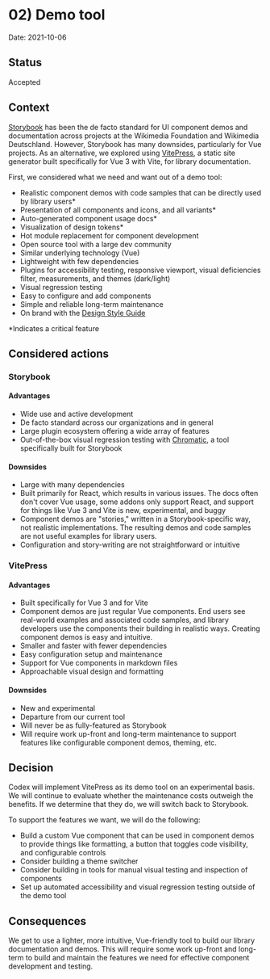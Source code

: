 # 02) Demo tool

Date: 2021-10-06

## Status

Accepted

## Context

[Storybook](https://storybook.js.org/) has been the de facto standard for UI component demos and
documentation across projects at the Wikimedia Foundation and Wikimedia Deutschland. However,
Storybook has many downsides, particularly for Vue projects. As an alternative, we explored using
[VitePress](https://vitepress.vuejs.org/), a static site generator built specifically for Vue 3 with
Vite, for library documentation.

First, we considered what we need and want out of a demo tool:
- Realistic component demos with code samples that can be directly used by library users*
- Presentation of all components and icons, and all variants*
- Auto-generated component usage docs*
- Visualization of design tokens*
- Hot module replacement for component development
- Open source tool with a large dev community
- Similar underlying technology (Vue)
- Lightweight with few dependencies
- Plugins for accessibility testing, responsive viewport, visual deficiencies filter, measurements,
and themes (dark/light)
- Visual regression testing
- Easy to configure and add components
- Simple and reliable long-term maintenance
- On brand with the [Design Style Guide](https://design.wikimedia.org/style-guide/index.html)

*Indicates a critical feature

## Considered actions

### Storybook

#### Advantages

- Wide use and active development
- De facto standard across our organizations and in general
- Large plugin ecosystem offering a wide array of features
- Out-of-the-box visual regression testing with [Chromatic](https://www.chromatic.com/docs/), a tool
specifically built for Storybook

#### Downsides

- Large with many dependencies
- Built primarily for React, which results in various issues. The docs often don't cover Vue
usage, some addons only support React, and support for things like Vue 3 and Vite is new,
experimental, and buggy
- Component demos are "stories," written in a Storybook-specific way, not realistic implementations.
The resulting demos and code samples are not useful examples for library users.
- Configuration and story-writing are not straightforward or intuitive

### VitePress

#### Advantages

- Built specifically for Vue 3 and for Vite
- Component demos are just regular Vue components. End users see real-world examples and associated
code samples, and library developers use the components their building in realistic ways. Creating
component demos is easy and intuitive.
- Smaller and faster with fewer dependencies
- Easy configuration setup and maintenance
- Support for Vue components in markdown files
- Approachable visual design and formatting

#### Downsides

- New and experimental
- Departure from our current tool
- Will never be as fully-featured as Storybook
- Will require work up-front and long-term maintenance to support features like configurable
component demos, theming, etc.

## Decision

Codex will implement VitePress as its demo tool on an experimental basis. We will continue to
evaluate whether the maintenance costs outweigh the benefits. If we determine that they do, we will
switch back to Storybook.

To support the features we want, we will do the following:
- Build a custom Vue component that can be used in component demos to provide things like
formatting, a button that toggles code visibility, and configurable controls
- Consider building a theme switcher
- Consider building in tools for manual visual testing and inspection of components
- Set up automated accessibility and visual regression testing outside of the demo tool

## Consequences

We get to use a lighter, more intuitive, Vue-friendly tool to build our library documentation and
demos. This will require some work up-front and long-term to build and maintain the features we need
for effective component development and testing.
